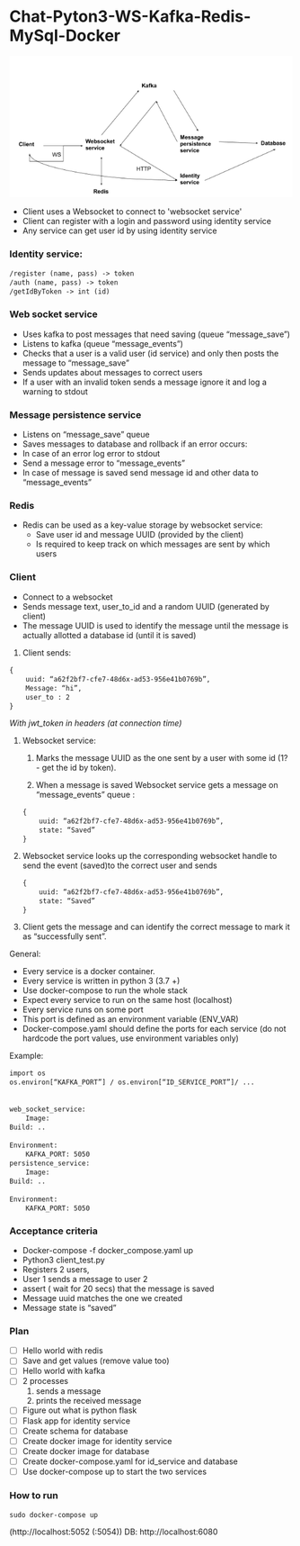 # Chat-Pyton3-WS-Kafka-Redis-MySql-Docker
![Image alt](https://github.com/MaximRobota/Chat-Pyton3-WS-Kafka-Redis-MySql-Docker-/blob/master/task.png)

* Client uses a Websocket to connect to 'websocket service'
* Client can register with a login and password using identity service
* Any service can get user id by using identity service

### Identity service:
```
/register (name, pass) -> token
/auth (name, pass) -> token
/getIdByToken -> int (id)
```
### Web socket service
* Uses kafka to post messages that need saving (queue “message_save”)
* Listens to kafka (queue “message_events”)
* Checks that a user is a valid user (id service) and only then posts the message to “message_save”
* Sends updates about messages to correct users
* If a user with an invalid token sends a message ignore it and log a warning to stdout

### Message persistence service
* Listens on “message_save” queue
* Saves messages to database and rollback if an error occurs:
* In case of an error log error to stdout 
* Send a message error to “message_events”
* In case of message is saved send message id and other data to “message_events”

### Redis
* Redis can be used as a key-value storage by websocket service:
	* Save user id and message UUID (provided by the client)
	* Is required to keep track on which messages are sent by which users

### Client
* Connect to a websocket 
* Sends message text, user_to_id and a random UUID (generated by client)
* The message UUID is used to identify the message until the message is actually allotted a database id
 (until it is saved)

1. Client sends:
```
{ 
	uuid: “a62f2bf7-cfe7-48d6x-ad53-956e41b0769b”,
	Message: “hi”,
	user_to : 2
}
```
*With jwt_token in headers (at connection time)*

1. Websocket service:
	1. Marks the message UUID as the one sent by a user with some id  (1? - get the id by token).

	1. When a message is saved Websocket service gets a message on “message_events” queue : 
	``` 
	{
		uuid: “a62f2bf7-cfe7-48d6x-ad53-956e41b0769b”,
		state: “Saved”
	}
	```
1. Websocket service looks up the corresponding websocket handle to send the event (saved)to the correct user and sends 
	```
	{
		uuid: “a62f2bf7-cfe7-48d6x-ad53-956e41b0769b”,
		state: “Saved”
	}
	```
1. Client gets the message and can identify the correct message to mark it as “successfully sent”.



General:
* Every service is a docker container.
* Every service is written in python 3 (3.7 +)
* Use docker-compose to run the whole stack
* Expect every service to run on the same host (localhost)
* Every service runs on some port
* This port is defined as an environment variable (ENV_VAR)
* Docker-compose.yaml should define the ports for each service  (do not hardcode the port values, use environment variables only) 

Example:
```
import os 
os.environ[“KAFKA_PORT”] / os.environ[“ID_SERVICE_PORT”]/ ...


web_socket_service:
	Image:
Build: ..

Environment:
	KAFKA_PORT: 5050
persistence_service:
	Image:
Build: ..

Environment:
	KAFKA_PORT: 5050 
```
### Acceptance criteria
* Docker-compose -f docker_compose.yaml up
* Python3 client_test.py 
* Registers 2 users,
* User 1 sends a message to user 2 
* assert ( wait for 20 secs) that the message is saved 
* Message uuid matches the one we created
* Message state is “saved”


### Plan
- [ ] Hello world with redis 
- [ ] Save and get values (remove value too)
- [ ] Hello world with kafka
- [ ] 2 processes 
	1. sends a message
	2. prints the received message
- [ ] Figure out what is python flask 
- [ ] Flask app for identity service  
- [ ] Create schema for database
- [ ] Create docker image for identity service 
- [ ] Create docker image for database
- [ ] Create docker-compose.yaml for id_service and database 
- [ ] Use docker-compose up to start the two services

### How to run
```
sudo docker-compose up
```
(http://localhost:5052 (:5054))
DB: http://localhost:6080